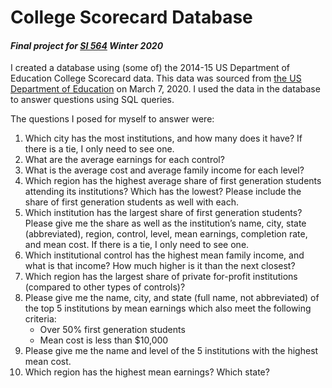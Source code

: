 # College Scorecard Database
#### _Final project for [SI 564](https://www.si.umich.edu/programs/courses/564) Winter 2020_

I created a database using (some of) the 2014-15 US Department of Education College Scorecard data.
This data was sourced from [the US Department of Education](https://collegescorecard.ed.gov/data/) 
on March 7, 2020. I used the data in the database to answer questions using SQL queries.

The questions I posed for myself to answer were:

1. Which city has the most institutions, and how many does it have? If there is a tie, I only need to see one.
1. What are the average earnings for each control?
1. What is the average cost and average family income for each level?
1. Which region has the highest average share of first generation students attending its institutions? Which has the lowest? Please include the share of first generation students as well with each.
1. Which institution has the largest share of first generation students? Please give me the share as well as the institution’s name, city, state (abbreviated), region, control, level, mean earnings, completion rate, and mean cost. If there is a tie, I only need to see one.
1. Which institutional control has the highest mean family income, and what is that income? How much higher is it than the next closest?
1. Which region has the largest share of private for-profit institutions (compared to other types of controls)?
1. Please give me the name, city, and state (full name, not abbreviated) of the top 5 institutions by mean earnings which also meet the following criteria:
    - Over 50% first generation students
    - Mean cost is less than $10,000
1. Please give me the name and level of the 5 institutions with the highest mean cost.
1. Which region has the highest mean earnings? Which state?

